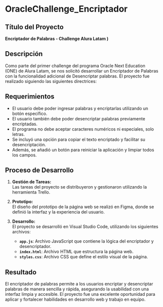 # OracleChallenge_Encriptador

## Título del Proyecto

**Encriptador de Palabras - Challenge Alura Latam )**

## Descripción

Como parte del primer challenge del programa Oracle Next Education (ONE) de Alura Latam, se nos solicitó desarrollar un Encriptador de Palabras con la funcionalidad adicional de Desencriptar palabras. El proyecto fue realizado siguiendo las siguientes directrices:

## Requerimientos

- El usuario debe poder ingresar palabras y encriptarlas utilizando un botón específico.
- El usuario también debe poder desencriptar palabras previamente encriptadas.
- El programa no debe aceptar caracteres numéricos ni especiales, solo letras.
- Se incluyó una opción para copiar el texto encriptado y facilitar su desencriptación.
- Además, se añadió un botón para reiniciar la aplicación y limpiar todos los campos.

## Proceso de Desarrollo

1. **Gestión de Tareas:**  
   Las tareas del proyecto se distribuyeron y gestionaron utilizando la herramienta Trello.

2. **Prototipo:**  
   El diseño del prototipo de la página web se realizó en Figma, donde se definió la interfaz y la experiencia del usuario.

3. **Desarrollo:**  
   El proyecto se desarrolló en Visual Studio Code, utilizando los siguientes archivos:
   - **`app.js`**: Archivo JavaScript que contiene la lógica del encriptador y desencriptador.
   - **`index.html`**: Archivo HTML que estructura la página web.
   - **`styles.css`**: Archivo CSS que define el estilo visual de la página.

## Resultado

El encriptador de palabras permite a los usuarios encriptar y desencriptar palabras de manera sencilla y rápida, asegurando la usabilidad con una interfaz limpia y accesible. El proyecto fue una excelente oportunidad para aplicar y fortalecer habilidades en desarrollo web y trabajo en equipo.





